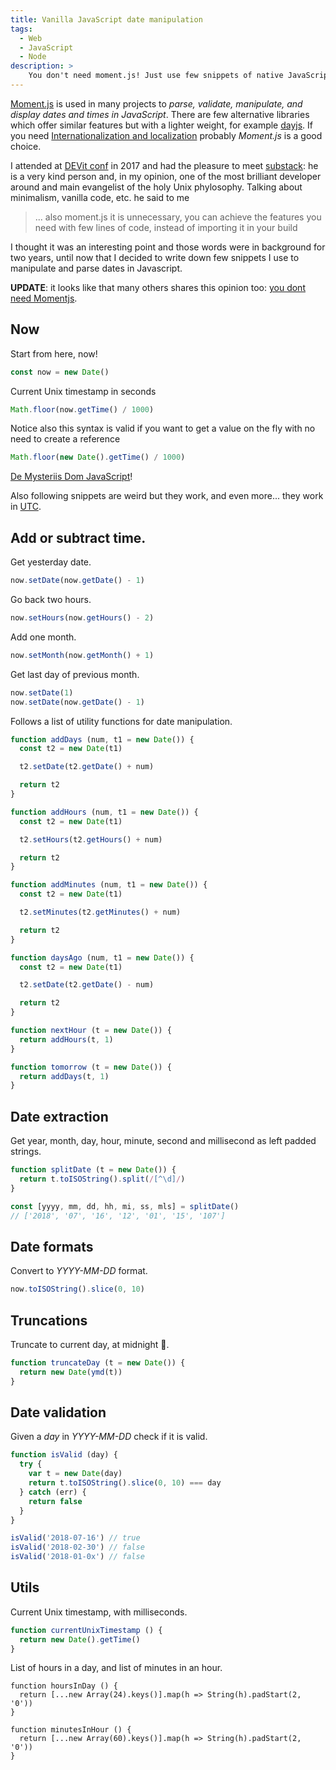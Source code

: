 ```yaml
---
title: Vanilla JavaScript date manipulation
tags:
  - Web
  - JavaScript
  - Node
description: >
    You don't need moment.js! Just use few snippets of native JavaScript code to parse and manipulate dates.
---
```


<div class="paper warning">
<a href="https://momentjs.com/">Moment.js</a> is used in many projects to <em>parse, validate, manipulate, and display dates and times in JavaScript</em>.
There are few alternative libraries which offer similar features but with a lighter weight, for example <a href="https://github.com/iamkun/dayjs">dayjs</a>.
If you need <a href="https://en.wikipedia.org/wiki/Internationalization_and_localization">Internationalization and localization</a> probably <em>Moment.js</em> is a good choice.
</div>

I attended at [DEVit conf](https://devitconf.org/) in 2017 and had the pleasure to meet [substack](https://github.com/substack): he is a very kind person and, in my opinion, one of the most brilliant developer around and main evangelist of the holy Unix phylosophy.
Talking about minimalism, vanilla code, etc. he said to me

> ... also moment.js it is unnecessary, you can achieve the features you need with few lines of code, instead of importing it in your build

I thought it was an interesting point and those words were in background for two years, until now that I decided to write down few snippets I use to manipulate and parse dates in Javascript.

<div class="paper info">
  <b>UPDATE</b>: it looks like that many others shares this opinion too: <a href="https://github.com/you-dont-need/You-Dont-Need-Momentjs" target="_blank">you dont need Momentjs</a>.
</div>

## Now

Start from here, now!

```javascript
const now = new Date()
```

Current Unix timestamp in seconds

```javascript
Math.floor(now.getTime() / 1000)
```

Notice also this syntax is valid if you want to get a value on the fly with no need to create a reference

```javascript
Math.floor(new Date().getTime() / 1000)
```

[De Mysteriis Dom JavaScript](https://www.youtube.com/watch?v=qcS0CVJ1KPg)!

Also following snippets are weird but they work, and even more... they work in [UTC].

## Add or subtract time.

Get yesterday date.

```javascript
now.setDate(now.getDate() - 1)
```

Go back two hours.

```javascript
now.setHours(now.getHours() - 2)
```

Add one month.

```javascript
now.setMonth(now.getMonth() + 1)
```

Get last day of previous month.

```javascript
now.setDate(1)
now.setDate(now.getDate() - 1)
```

Follows a list of utility functions for date manipulation.

```js
function addDays (num, t1 = new Date()) {
  const t2 = new Date(t1)

  t2.setDate(t2.getDate() + num)

  return t2
}

function addHours (num, t1 = new Date()) {
  const t2 = new Date(t1)

  t2.setHours(t2.getHours() + num)

  return t2
}

function addMinutes (num, t1 = new Date()) {
  const t2 = new Date(t1)

  t2.setMinutes(t2.getMinutes() + num)

  return t2
}

function daysAgo (num, t1 = new Date()) {
  const t2 = new Date(t1)

  t2.setDate(t2.getDate() - num)

  return t2
}

function nextHour (t = new Date()) {
  return addHours(t, 1)
}

function tomorrow (t = new Date()) {
  return addDays(t, 1)
}
```

## Date extraction

Get year, month, day, hour, minute, second and millisecond as left padded strings.

```javascript
function splitDate (t = new Date()) {
  return t.toISOString().split(/[^\d]/)
}

const [yyyy, mm, dd, hh, mi, ss, mls] = splitDate()
// ['2018', '07', '16', '12', '01', '15', '107']
```

## Date formats

Convert to *YYYY-MM-DD* format.

```javascript
now.toISOString().slice(0, 10)
```

## Truncations

Truncate to current day, at midnight 🧙.

```javascript
function truncateDay (t = new Date()) {
  return new Date(ymd(t))
}
```

## Date validation

Given a *day* in *YYYY-MM-DD* check if it is valid.

```javascript
function isValid (day) {
  try {
    var t = new Date(day)
    return t.toISOString().slice(0, 10) === day
  } catch (err) {
    return false
  }
}

isValid('2018-07-16') // true
isValid('2018-02-30') // false
isValid('2018-01-0x') // false
```

## Utils

Current Unix timestamp, with milliseconds.

```js
function currentUnixTimestamp () {
  return new Date().getTime()
}
```

List of hours in a day, and list of minutes in an hour.

```
function hoursInDay () {
  return [...new Array(24).keys()].map(h => String(h).padStart(2, '0'))
}

function minutesInHour () {
  return [...new Array(60).keys()].map(h => String(h).padStart(2, '0'))
}
```

[UTC]: https://en.wikipedia.org/wiki/Coordinated_Universal_Time "Coordinated Universal Time"
